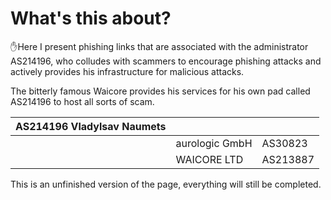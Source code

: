 # What's this about?

✋Here I present phishing links that are associated with the administrator AS214196, who colludes with scammers to encourage phishing attacks and actively provides his infrastructure for malicious attacks.


The bitterly famous Waicore provides his services for his own pad called AS214196 to host all sorts of scam.

| AS214196 Vladylsav Naumets |                |          |
|----------------------------|----------------|----------|
|                            | aurologic GmbH | AS30823  |
|                            | WAICORE LTD    | AS213887 |

This is an unfinished version of the page, everything will still be completed.

